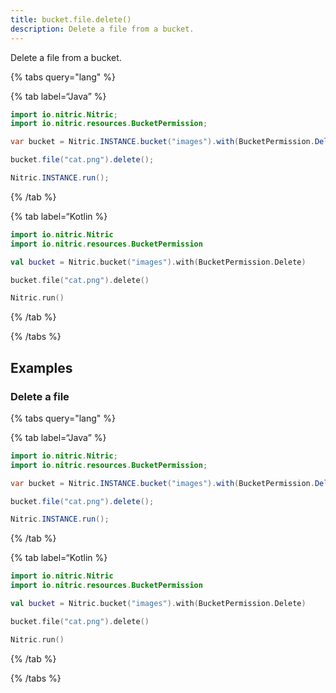 ```yaml
---
title: bucket.file.delete()
description: Delete a file from a bucket.
---
```


Delete a file from a bucket.

{% tabs query="lang" %}

{% tab label=“Java” %}

```java
import io.nitric.Nitric;
import io.nitric.resources.BucketPermission;

var bucket = Nitric.INSTANCE.bucket("images").with(BucketPermission.Delete);

bucket.file("cat.png").delete();

Nitric.INSTANCE.run();
```

{% /tab %}

{% tab label=“Kotlin %}

```kotlin
import io.nitric.Nitric
import io.nitric.resources.BucketPermission

val bucket = Nitric.bucket("images").with(BucketPermission.Delete)

bucket.file("cat.png").delete()

Nitric.run()
```

{% /tab %}

{% /tabs %}

## Examples

### Delete a file

{% tabs query="lang" %}

{% tab label=“Java” %}

```java
import io.nitric.Nitric;
import io.nitric.resources.BucketPermission;

var bucket = Nitric.INSTANCE.bucket("images").with(BucketPermission.Delete);

bucket.file("cat.png").delete();

Nitric.INSTANCE.run();
```

{% /tab %}

{% tab label=“Kotlin %}

```kotlin
import io.nitric.Nitric
import io.nitric.resources.BucketPermission

val bucket = Nitric.bucket("images").with(BucketPermission.Delete)

bucket.file("cat.png").delete()

Nitric.run()
```

{% /tab %}

{% /tabs %}
